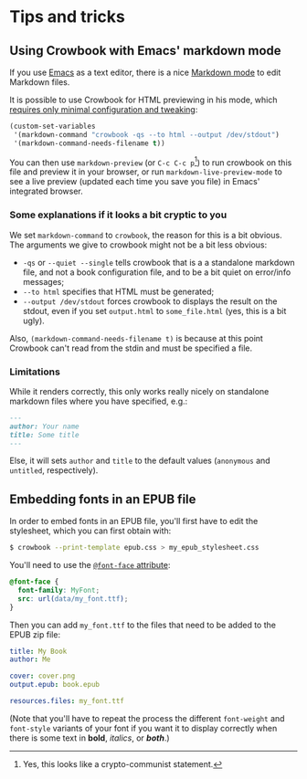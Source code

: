 # Tips and tricks #

## Using Crowbook with Emacs' markdown mode ##

If you use [Emacs](https://www.gnu.org/software/emacs/) as a text
editor, there is a
nice [Markdown mode](http://jblevins.org/projects/markdown-mode/) to
edit Markdown files. 

It is possible to use Crowbook for HTML previewing in his mode, which
[requires only minimal configuration and tweaking](http://xkcd.com/1742/):

```lisp
(custom-set-variables
 '(markdown-command "crowbook -qs --to html --output /dev/stdout")
 '(markdown-command-needs-filename t))
```

You can then use `markdown-preview` (or `C-c C-c p`[^1]) to run
crowbook on this file and preview it in your browser, or run
`markdown-live-preview-mode` to see a live preview (updated each time
you save you file) in Emacs' integrated browser. 

### Some explanations if it looks a bit cryptic to you 

We set `markdown-command` to `crowbook`, the reason for this is a bit
obvious. The arguments we give to crowbook might not be a bit less
obvious:

* `-qs` or `--quiet --single` tells crowbook that is a a standalone
  markdown file, and not a book configuration file, and to be a bit
  quiet on error/info messages;
* `--to html` specifies that HTML must be generated;
* `--output /dev/stdout` forces crowbook to displays the result on the
  stdout, even if you set `output.html` to `some_file.html` (yes, this
  is a bit ugly).

Also, `(markdown-command-needs-filename t)` is because at this point
Crowbook can't read from the stdin and must be specified a file.

### Limitations

While it renders correctly, this only works really nicely on standalone
markdown files where you have specified, e.g.:

```markdown
---
author: Your name
title: Some title
---
```

Else, it will sets `author` and `title` to the default values
(`anonymous` and `untitled`, respectively).

## Embedding fonts in an EPUB file 

In order to embed fonts in an EPUB file, you'll first have to edit the
stylesheet, which you can first obtain with:

```bash
$ crowbook --print-template epub.css > my_epub_stylesheet.css
```

You'll need to use the [`@font-face` attribute](https://developer.mozilla.org/fr/docs/Web/CSS/@font-face):

```css
@font-face {
  font-family: MyFont;
  src: url(data/my_font.ttf);
}
```

Then you can add `my_font.ttf` to the files that need to be added to
the EPUB zip file:

```yaml
title: My Book
author: Me

cover: cover.png
output.epub: book.epub

resources.files: my_font.ttf
```


(Note that you'll have to repeat the process the different
`font-weight` and `font-style` variants of your font if you want it to
display correctly when there is some text in **bold**, *italics*, or **_both_**.) 


[^1]: Yes, this looks like a crypto-communist statement.
